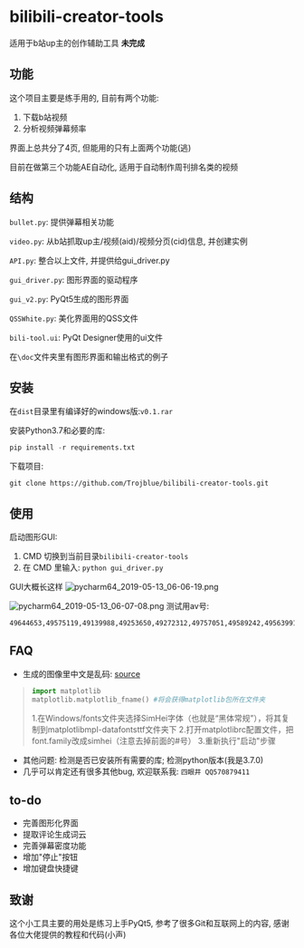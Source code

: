 # bilibili-creator-tools

适用于b站up主的创作辅助工具   **未完成**

## 功能

这个项目主要是练手用的, 目前有两个功能:

1. 下载b站视频
2. 分析视频弹幕频率

界面上总共分了4页, 但能用的只有上面两个功能(逃)

目前在做第三个功能AE自动化, 适用于自动制作周刊排名类的视频



## 结构

`bullet.py`: 提供弹幕相关功能

`video.py`: 从b站抓取up主/视频(aid)/视频分页(cid)信息, 并创建实例

`API.py`: 整合以上文件, 并提供给gui_driver.py

`gui_driver.py`: 图形界面的驱动程序

`gui_v2.py`: PyQt5生成的图形界面

`QSSWhite.py`: 美化界面用的QSS文件

`bili-tool.ui`: PyQt Designer使用的ui文件

在`\doc`文件夹里有图形界面和输出格式的例子



## 安装

在`dist`目录里有编译好的windows版:`v0.1.rar`

安装Python3.7和必要的库:

```python
pip install -r requirements.txt
```

下载项目:
```Git
git clone https://github.com/Trojblue/bilibili-creator-tools.git
```



## 使用

启动图形GUI:

1. CMD 切换到当前目录`bilibili-creator-tools`
2. 在 CMD 里输入: `python gui_driver.py`

GUI大概长这样
![pycharm64_2019-05-13_06-06-19.png](https://github.com/Trojblue/bilibili-creator-tools/blob/master/docs/pycharm64_2019-05-13_06-06-19.png?raw=true)

![pycharm64_2019-05-13_06-07-08.png](https://github.com/Trojblue/bilibili-creator-tools/blob/master/docs/pycharm64_2019-05-13_06-07-08.png?raw=true)
测试用av号:

```
49644653,49575119,49139988,49253650,49272312,49757051,49589242,49563991,49283161
```

## FAQ

- 生成的图像里中文是乱码: [source](<https://segmentfault.com/a/1190000005144275>)

> ```python
> import matplotlib
> matplotlib.matplotlib_fname() #将会获得matplotlib包所在文件夹
> ```
>
> 1.在Windows/fonts文件夹选择SimHei字体（也就是“黑体常规”），将其复制到matplotlibmpl-datafontsttf文件夹下
> 2.打开matplotlibrc配置文件，把font.family改成simhei（注意去掉前面的#号）
> 3.重新执行"启动"步骤



- 其他问题: 检测是否已安装所有需要的库; 检测python版本(我是3.7.0)
- 几乎可以肯定还有很多其他bug, 欢迎联系我: `四眼井 QQ570879411`



## to-do
- 完善图形化界面
- 提取评论生成词云
- 完善弹幕密度功能
- 增加"停止"按钮
- 增加键盘快捷键

## 致谢

这个小工具主要的用处是练习上手PyQt5, 参考了很多Git和互联网上的内容, 感谢各位大佬提供的教程和代码(小声)

















